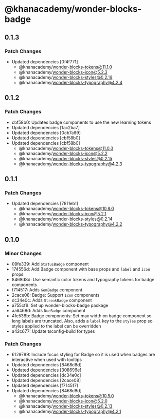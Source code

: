 # @khanacademy/wonder-blocks-badge

## 0.1.3

### Patch Changes

- Updated dependencies [0f4f771]
    - @khanacademy/wonder-blocks-tokens@11.1.0
    - @khanacademy/wonder-blocks-icon@5.2.3
    - @khanacademy/wonder-blocks-styles@0.2.16
    - @khanacademy/wonder-blocks-typography@4.2.4

## 0.1.2

### Patch Changes

- cbf58b0: Updates badge components to use the new learning tokens
- Updated dependencies [1ac2ba7]
- Updated dependencies [0cb7a69]
- Updated dependencies [cbf58b0]
- Updated dependencies [cbf58b0]
    - @khanacademy/wonder-blocks-tokens@11.0.0
    - @khanacademy/wonder-blocks-icon@5.2.2
    - @khanacademy/wonder-blocks-styles@0.2.15
    - @khanacademy/wonder-blocks-typography@4.2.3

## 0.1.1

### Patch Changes

- Updated dependencies [7811eb1]
    - @khanacademy/wonder-blocks-tokens@10.6.0
    - @khanacademy/wonder-blocks-icon@5.2.1
    - @khanacademy/wonder-blocks-styles@0.2.14
    - @khanacademy/wonder-blocks-typography@4.2.2

## 0.1.0

### Minor Changes

- 09fe339: Add `StatusBadge` component
- 174556d: Add Badge component with base props and `label` and `icon` props
- 8468d8d: Use semantic color tokens and typography tokens for badge components
- f714517: Adds `GemBadge` component
- 2cace08: Badge: Support `Icon` components
- dc34e0c: Adds `StreakBadge` component
- a755cf9: Set up wonder-blocks-badge package
- aa6468d: Adds `DueBadge` component
- 4fe538b: Badge components: Set max width on badge component so long labels are truncated. Also, adds a `label` key to the `styles` prop so styles applied to the label can be overridden
- a42c677: Update tsconfig-build for types

### Patch Changes

- 6129789: Include focus styling for Badge so it is used when badges are interactive when used with tooltips
- Updated dependencies [8468d8d]
- Updated dependencies [308696e]
- Updated dependencies [dc34e0c]
- Updated dependencies [2cace08]
- Updated dependencies [f714517]
- Updated dependencies [8468d8d]
    - @khanacademy/wonder-blocks-tokens@10.5.0
    - @khanacademy/wonder-blocks-icon@5.2.0
    - @khanacademy/wonder-blocks-styles@0.2.13
    - @khanacademy/wonder-blocks-typography@4.2.1
